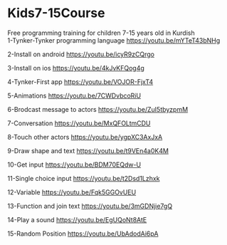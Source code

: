 # Kids7-15Course
Free programming training for children 7-15 years old in Kurdish </br>
1-Tynker-Tynker programming language 
https://youtu.be/mYTeT43bNHg

2-Install on android
https://youtu.be/icyR9zCQrgo

3-Install on ios
https://youtu.be/4kJvKFQog4g

4-Tynker-First app
https://youtu.be/VOJOR-FjxT4

5-Animations
https://youtu.be/7CWDvbcoRiU

6-Brodcast message to actors
https://youtu.be/ZuI5tbyzpmM

7-Conversation
https://youtu.be/MxQFOLtmCDU

8-Touch other actors
https://youtu.be/ygpXC3AxJxA

9-Draw shape and text
https://youtu.be/t9VEn4a0K4M

10-Get input
https://youtu.be/BDM70EQdw-U

11-Single choice input
https://youtu.be/t2Dsd1Lzhxk

12-Variable
https://youtu.be/Fqk5GGOvUEU

13-Function and join text
https://youtu.be/3mGDNjie7gQ


14-Play a sound
https://youtu.be/EgUQoNt8AtE

15-Random Position
https://youtu.be/UbAdodAi6pA


